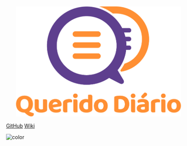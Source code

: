 <p align = "center"> <img src="./imagens/querido-diario-logo.png" height="300px" width="450px" /> </p>

[GitHub](https://github.com/ResidenciaTICBrisa/T2G4-Querido-Diario)
[Wiki](/README.md)

![color](#0000)